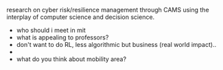 research on cyber risk/resilience management through CAMS using the interplay of computer science and decision science.

- who should i meet in mit
- what is appealing to professors?
- don't want to do RL, less algorithmic but business (real world impact)..
- 
- what do you think about mobility area?